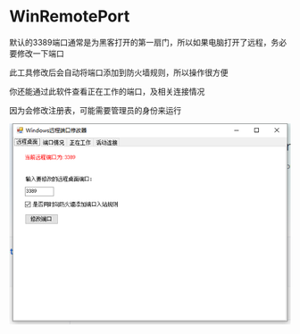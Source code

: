 # WinRemotePort
默认的3389端口通常是为黑客打开的第一扇门，所以如果电脑打开了远程，务必要修改一下端口

此工具修改后会自动将端口添加到防火墙规则，所以操作很方便

你还能通过此软件查看正在工作的端口，及相关连接情况

因为会修改注册表，可能需要管理员的身份来运行

![image](https://github.com/yibo7/WinRemotePort/blob/main/image.png)
